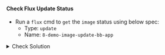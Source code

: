 #### Check Flux Update Status
- Run a `flux` cmd to `get` the `image` status using below spec:
    - Type: `update`
    - Name: `8-demo-image-update-bb-app`

<details><summary>Check Solution</summary>

```
flux get images update 8-demo-image-update-bb-app
```{{exec}}

</details>

> Check the Message of Previous command, it should mention, `committed and pushed ....`

#### Check Deployment using new `7.8.1 image tag`
```
flux reconcile source git 8-demo-source-git-bb-app
```{{exec}}

```
k -n 8-demo get deployment -o wide | grep -i "7.8.1"
```{{exec}}

#### Access the application on its NodePort
Now `access/play` Block Buster App - `version 7.8.1` using the below link:

# [Play Block Buster App - 7.8.1]({{TRAFFIC_HOST1_30008}})

> Check the updated `color` and new `version - 7.8.1`

<br>

###### ****If you face any issue or have a new suggestion, please raise it here: [issues tracker](https://github.com/sidd-harth/fluxcd-tracker/issues)*
